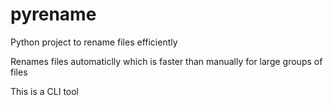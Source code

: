 # pyrename
Python project to rename files efficiently

Renames files automaticlly which is faster than manually for large groups of files

This is a CLI tool
